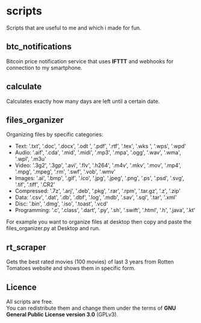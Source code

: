 # scripts
Scripts that are useful to me and which i made for fun.

## btc_notifications
Bitcoin price notification service that uses **IFTTT** and webhooks for connection to my smartphone.

## calculate
Calculates exactly how many days are left until a certain date. 

## files_organizer
Organizing files by specific categories:
- Text: '.txt', '.doc', '.docx', '.odt ', '.pdf', '.rtf', '.tex', '.wks ', '.wps', '.wpd'
- Audio: '.aif', '.cda', '.mid', '.midi', '.mp3', '.mpa', '.ogg', '.wav', '.wma', '.wpl', '.m3u'
- Video: '.3g2', '.3gp', '.avi', '.flv', '.h264', '.m4v', '.mkv', '.mov', '.mp4', '.mpg', '.mpeg', '.rm', '.swf', '.vob', '.wmv'
- Images: '.ai', '.bmp', '.gif', '.ico', '.jpg', '.jpeg', '.png', '.ps', '.psd', '.svg', '.tif', '.tiff', '.CR2'
- Compressed: '.7z', '.arj', '.deb', '.pkg', '.rar', '.rpm', '.tar.gz', '.z', '.zip'
- Data: '.csv', '.dat', '.db', '.dbf', '.log', '.mdb', '.sav', '.sql', '.tar', '.xml'
- Disc: '.bin', '.dmg', '.iso', '.toast', '.vcd'
- Programming: '.c', '.class', '.dart', '.py', '.sh', '.swift', '.html', '.h', '.java', '.kt'

For example you want to organize files at desktop then copy and paste the files_organizer.py at Desktop and run.

## rt_scraper
Gets the best rated movies (100 movies) of last 3 years from Rotten Tomatoes website and shows them in specific form. 

## Licence
All scripts are free.\
You can redistribute them and change them under the terms of **GNU General Public License version 3.0** (GPLv3).
